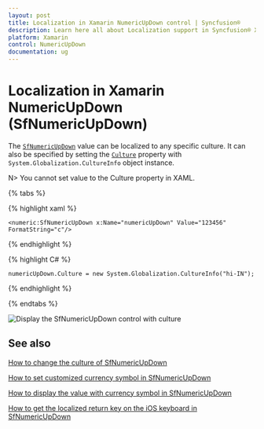 ```yaml
---
layout: post
title: Localization in Xamarin NumericUpDown control | Syncfusion®
description: Learn here all about Localization support in Syncfusion® Xamarin NumericUpDown (SfNumericUpDown) control and more.
platform: Xamarin
control: NumericUpDown
documentation: ug
---
```

# Localization in Xamarin NumericUpDown (SfNumericUpDown)

The [`SfNumericUpDown`](https://help.syncfusion.com/cr/xamarin/Syncfusion.SfNumericUpDown.XForms.SfNumericUpDown.html) value can be localized to any specific culture. It can also be specified by setting the [`Culture`](https://help.syncfusion.com/cr/xamarin/Syncfusion.SfNumericUpDown.XForms.SfNumericUpDown.html#Syncfusion_SfNumericUpDown_XForms_SfNumericUpDown_Culture) property with `System.Globalization.CultureInfo` object instance.

N> You cannot set value to the Culture property in XAML.

{% tabs %}
	
{% highlight xaml %}

	<numeric:SfNumericUpDown x:Name="numericUpDown" Value="123456" FormatString="c"/>
	
{% endhighlight %}

{% highlight C# %}

	numericUpDown.Culture = new System.Globalization.CultureInfo("hi-IN");
	 
{% endhighlight %}

{% endtabs %}


![Display the SfNumericUpDown control with culture](images/Culture.png)

## See also

[How to change the culture of SfNumericUpDown](https://support.syncfusion.com/kb/article/6971/does-sfnumericupdown-responds-change-in-culture)

[How to set customized currency symbol in SfNumericUpDown](https://support.syncfusion.com/kb/article/9119/how-to-configure-a-certain-currency-symbol-in-xamarincontrols-with-numbers-on-forms)

[How to display the value with currency symbol in SfNumericUpDown](https://support.syncfusion.com/kb/article/9141/how-to-display-the-value-with-currency-symbol-in-xamarinforms-numeric-controls)

[How to get the localized return key on the iOS keyboard in SfNumericUpDown](https://support.syncfusion.com/kb/article/7039/how-to-get-the-localized-return-key-on-the-ios-keyboard-in-xamarinforms-numeric-controls)


